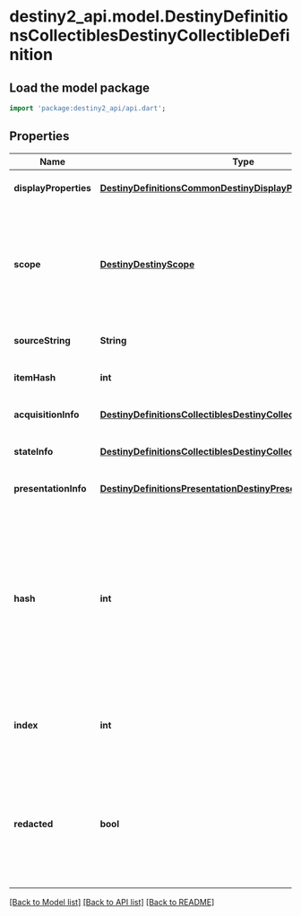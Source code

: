 # destiny2_api.model.DestinyDefinitionsCollectiblesDestinyCollectibleDefinition

## Load the model package
```dart
import 'package:destiny2_api/api.dart';
```

## Properties
Name | Type | Description | Notes
------------ | ------------- | ------------- | -------------
**displayProperties** | [**DestinyDefinitionsCommonDestinyDisplayPropertiesDefinition**](DestinyDefinitionsCommonDestinyDisplayPropertiesDefinition.md) |  | [optional] [default to null]
**scope** | [**DestinyDestinyScope**](DestinyDestinyScope.md) | Indicates whether this Collectible&#39;s state is determined on a per-character or on an account-wide basis. | [optional] [default to null]
**sourceString** | **String** |  | [optional] [default to null]
**itemHash** | **int** |  | [optional] [default to null]
**acquisitionInfo** | [**DestinyDefinitionsCollectiblesDestinyCollectibleAcquisitionBlock**](DestinyDefinitionsCollectiblesDestinyCollectibleAcquisitionBlock.md) |  | [optional] [default to null]
**stateInfo** | [**DestinyDefinitionsCollectiblesDestinyCollectibleStateBlock**](DestinyDefinitionsCollectiblesDestinyCollectibleStateBlock.md) |  | [optional] [default to null]
**presentationInfo** | [**DestinyDefinitionsPresentationDestinyPresentationChildBlock**](DestinyDefinitionsPresentationDestinyPresentationChildBlock.md) |  | [optional] [default to null]
**hash** | **int** | The unique identifier for this entity. Guaranteed to be unique for the type of entity, but not globally.  When entities refer to each other in Destiny content, it is this hash that they are referring to. | [optional] [default to null]
**index** | **int** | The index of the entity as it was found in the investment tables. | [optional] [default to null]
**redacted** | **bool** | If this is true, then there is an entity with this identifier/type combination, but BNet is not yet allowed to show it. Sorry! | [optional] [default to null]

[[Back to Model list]](../README.md#documentation-for-models) [[Back to API list]](../README.md#documentation-for-api-endpoints) [[Back to README]](../README.md)


